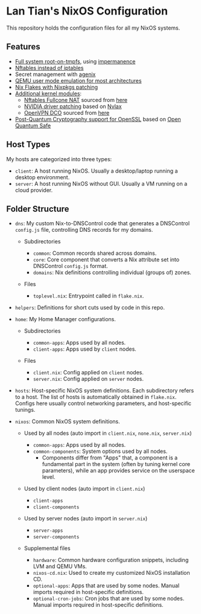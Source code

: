 # Lan Tian's NixOS Configuration

This repository holds the configuration files for all my NixOS systems.

## Features

- [Full system root-on-tmpfs](nixos/common-components/impermanence.nix), using [impermanence](https://github.com/nix-community/impermanence)
- [Nftables instead of iptables](nixos/server-components/nftables.nix)
- Secret management with [agenix](https://github.com/ryantm/agenix)
- [QEMU user mode emulation for most architectures](https://github.com/xddxdd/nur-packages/blob/master/modules/qemu-user-static-binfmt.nix)
- [Nix Flakes with Nixpkgs patching](flake.nix)
- [Additional kernel modules](nixos/common-components/kernel/default.nix):
  - [Nftables Fullcone NAT](nixos/common-components/kernel/nft-fullcone.nix) sourced from [here](https://github.com/fullcone-nat-nftables/nft-fullcone)
  - [NVIDIA driver patching](nixos/common-components/kernel/nvlax/default.nix) based on [Nvlax](https://github.com/illnyang/nvlax)
  - [OpenVPN DCO](nixos/common-components/kernel/ovpn-dco.nix) sourced from [here](https://github.com/OpenVPN/ovpn-dco)
- [Post-Quantum Cryptography support for OpenSSL](nixos/common-components/environment.nix) based on [Open Quantum Safe](https://github.com/open-quantum-safe/oqs-provider)

## Host Types

My hosts are categorized into three types:

- `client`: A host running NixOS. Usually a desktop/laptop running a desktop environment.
- `server`: A host running NixOS without GUI. Usually a VM running on a cloud provider.

## Folder Structure

- `dns`: My custom Nix-to-DNSControl code that generates a DNSControl `config.js` file, controlling DNS records for my domains.

  - Subdirectories

    - `common`: Common records shared across domains.
    - `core`: Core component that converts a Nix attribute set into DNSControl `config.js` format.
    - `domains`: Nix definitions controlling individual (groups of) zones.

  - Files
    - `toplevel.nix`: Entrypoint called in `flake.nix`.

- `helpers`: Definitions for short cuts used by code in this repo.

- `home`: My Home Manager configurations.

  - Subdirectories

    - `common-apps`: Apps used by all nodes.
    - `client-apps`: Apps used by `client` nodes.

  - Files
    - `client.nix`: Config applied on `client` nodes.
    - `server.nix`: Config applied on `server` nodes.

- `hosts`: Host-specific NixOS system definitions. Each subdirectory refers to a host. The list of hosts is automatically obtained in `flake.nix`. Configs here usually control networking parameters, and host-specific tunings.

- `nixos`: Common NixOS system definitions.

  - Used by all nodes (auto import in `client.nix`, `none.nix`, `server.nix`)

    - `common-apps`: Apps used by all nodes.
    - `common-components`: System options used by all nodes.
      - Components differ from "Apps" that, a component is a fundamental part in the system (often by tuning kernel core parameters), while an app provides service on the userspace level.

  - Used by client nodes (auto import in `client.nix`)

    - `client-apps`
    - `client-components`

  - Used by server nodes (auto import in `server.nix`)

    - `server-apps`
    - `server-components`

  - Supplemental files
    - `hardware`: Common hardware configuration snippets, including LVM and QEMU VMs.
    - `nixos-cd.nix`: Used to create my customized NixOS installation CD.
    - `optional-apps`: Apps that are used by some nodes. Manual imports required in host-specific definitions.
    - `optional-cron-jobs`: Cron jobs that are used by some nodes. Manual imports required in host-specific definitions.
